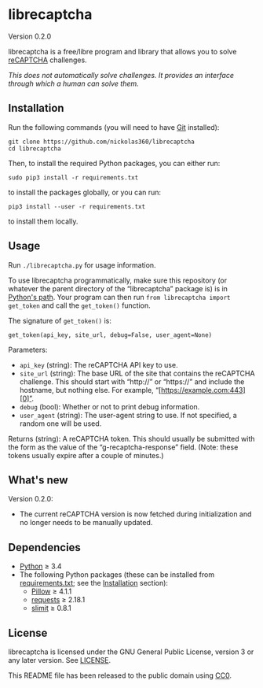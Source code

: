 librecaptcha
============

Version 0.2.0

librecaptcha is a free/libre program and library that allows you to solve
[reCAPTCHA] challenges.

*This does not automatically solve challenges. It provides an interface through
which a human can solve them.*

[reCAPTCHA]: https://en.wikipedia.org/wiki/ReCAPTCHA


Installation
------------

Run the following commands (you will need to have [Git] installed):

```
git clone https://github.com/nickolas360/librecaptcha
cd librecaptcha
```

Then, to install the required Python packages, you can either run:

```
sudo pip3 install -r requirements.txt
```

to install the packages globally, or you can run:

```
pip3 install --user -r requirements.txt
```

to install them locally.

[Git]: https://git-scm.com


Usage
-----

Run ``./librecaptcha.py`` for usage information.

To use librecaptcha programmatically, make sure this repository (or whatever
the parent directory of the “librecaptcha” package is) is in [Python's path].
Your program can then run ``from librecaptcha import get_token`` and call the
``get_token()`` function.

The signature of ``get_token()`` is:

```
get_token(api_key, site_url, debug=False, user_agent=None)
```

Parameters:

* ``api_key`` (string): The reCAPTCHA API key to use.
* ``site_url`` (string): The base URL of the site that contains the reCAPTCHA
  challenge. This should start with “http://” or “https://” and include the
  hostname, but nothing else. For example, “[https://example.com:443][0]”.
* ``debug`` (bool): Whether or not to print debug information.
* ``user_agent`` (string): The user-agent string to use. If not specified, a
  random one will be used.

Returns (string): A reCAPTCHA token. This should usually be submitted with the
form as the value of the “g-recaptcha-response” field. (Note: these tokens
usually expire after a couple of minutes.)

[0]: https://example.com:443
[Python's path]: https://docs.python.org/3/library/sys.html#sys.path


What's new
----------

Version 0.2.0:

* The current reCAPTCHA version is now fetched during initialization and no
  longer needs to be manually updated.


Dependencies
------------

* [Python] ≥ 3.4
* The following Python packages (these can be installed from
  [requirements.txt](requirements.txt); see the [Installation] section):
  - [Pillow] ≥ 4.1.1
  - [requests] ≥ 2.18.1
  - [slimit] ≥ 0.8.1

[Installation]: #installation
[Python]: https://www.python.org/
[Pillow]: https://pypi.python.org/pypi/Pillow/
[requests]: https://pypi.python.org/pypi/requests/
[slimit]: https://pypi.python.org/pypi/slimit/


License
-------

librecaptcha is licensed under the GNU General Public License, version 3 or
any later version. See [LICENSE].

This README file has been released to the public domain using [CC0].

[LICENSE]: LICENSE
[CC0]: https://creativecommons.org/publicdomain/zero/1.0/
